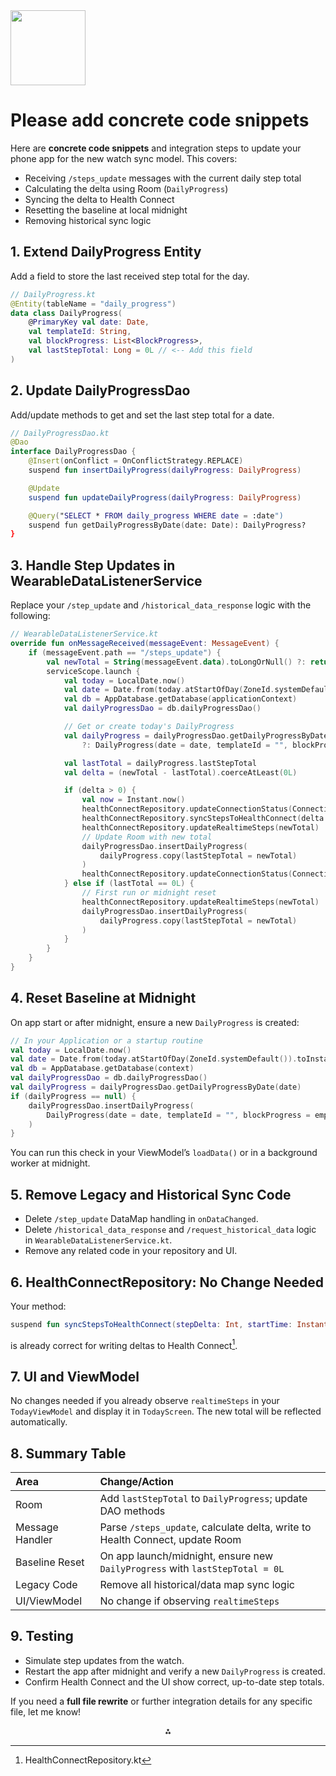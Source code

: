<img src="https://r2cdn.perplexity.ai/pplx-full-logo-primary-dark%402x.png" class="logo" width="120"/>

# Please add concrete code snippets

Here are **concrete code snippets** and integration steps to update your phone app for the new watch sync model. This covers:

- Receiving `/steps_update` messages with the current daily step total
- Calculating the delta using Room (`DailyProgress`)
- Syncing the delta to Health Connect
- Resetting the baseline at local midnight
- Removing historical sync logic


## 1. **Extend DailyProgress Entity**

Add a field to store the last received step total for the day.

```kotlin
// DailyProgress.kt
@Entity(tableName = "daily_progress")
data class DailyProgress(
    @PrimaryKey val date: Date,
    val templateId: String,
    val blockProgress: List<BlockProgress>,
    val lastStepTotal: Long = 0L // <-- Add this field
)
```


## 2. **Update DailyProgressDao**

Add/update methods to get and set the last step total for a date.

```kotlin
// DailyProgressDao.kt
@Dao
interface DailyProgressDao {
    @Insert(onConflict = OnConflictStrategy.REPLACE)
    suspend fun insertDailyProgress(dailyProgress: DailyProgress)

    @Update
    suspend fun updateDailyProgress(dailyProgress: DailyProgress)

    @Query("SELECT * FROM daily_progress WHERE date = :date")
    suspend fun getDailyProgressByDate(date: Date): DailyProgress?
}
```


## 3. **Handle Step Updates in WearableDataListenerService**

Replace your `/step_update` and `/historical_data_response` logic with the following:

```kotlin
// WearableDataListenerService.kt
override fun onMessageReceived(messageEvent: MessageEvent) {
    if (messageEvent.path == "/steps_update") {
        val newTotal = String(messageEvent.data).toLongOrNull() ?: return
        serviceScope.launch {
            val today = LocalDate.now()
            val date = Date.from(today.atStartOfDay(ZoneId.systemDefault()).toInstant())
            val db = AppDatabase.getDatabase(applicationContext)
            val dailyProgressDao = db.dailyProgressDao()

            // Get or create today's DailyProgress
            val dailyProgress = dailyProgressDao.getDailyProgressByDate(date)
                ?: DailyProgress(date = date, templateId = "", blockProgress = emptyList(), lastStepTotal = 0L)

            val lastTotal = dailyProgress.lastStepTotal
            val delta = (newTotal - lastTotal).coerceAtLeast(0L)

            if (delta > 0) {
                val now = Instant.now()
                healthConnectRepository.updateConnectionStatus(ConnectionStatus.Syncing)
                healthConnectRepository.syncStepsToHealthConnect(delta.toInt(), now, now)
                healthConnectRepository.updateRealtimeSteps(newTotal)
                // Update Room with new total
                dailyProgressDao.insertDailyProgress(
                    dailyProgress.copy(lastStepTotal = newTotal)
                )
                healthConnectRepository.updateConnectionStatus(ConnectionStatus.Connected)
            } else if (lastTotal == 0L) {
                // First run or midnight reset
                healthConnectRepository.updateRealtimeSteps(newTotal)
                dailyProgressDao.insertDailyProgress(
                    dailyProgress.copy(lastStepTotal = newTotal)
                )
            }
        }
    }
}
```


## 4. **Reset Baseline at Midnight**

On app start or after midnight, ensure a new `DailyProgress` is created:

```kotlin
// In your Application or a startup routine
val today = LocalDate.now()
val date = Date.from(today.atStartOfDay(ZoneId.systemDefault()).toInstant())
val db = AppDatabase.getDatabase(context)
val dailyProgressDao = db.dailyProgressDao()
val dailyProgress = dailyProgressDao.getDailyProgressByDate(date)
if (dailyProgress == null) {
    dailyProgressDao.insertDailyProgress(
        DailyProgress(date = date, templateId = "", blockProgress = emptyList(), lastStepTotal = 0L)
    )
}
```

You can run this check in your ViewModel’s `loadData()` or in a background worker at midnight.

## 5. **Remove Legacy and Historical Sync Code**

- Delete `/step_update` DataMap handling in `onDataChanged`.
- Delete `/historical_data_response` and `/request_historical_data` logic in `WearableDataListenerService.kt`.
- Remove any related code in your repository and UI.


## 6. **HealthConnectRepository: No Change Needed**

Your method:

```kotlin
suspend fun syncStepsToHealthConnect(stepDelta: Int, startTime: Instant, endTime: Instant)
```

is already correct for writing deltas to Health Connect[^1].

## 7. **UI and ViewModel**

No changes needed if you already observe `realtimeSteps` in your `TodayViewModel` and display it in `TodayScreen`. The new total will be reflected automatically.

## 8. **Summary Table**

| Area | Change/Action |
| :-- | :-- |
| Room | Add `lastStepTotal` to `DailyProgress`; update DAO methods |
| Message Handler | Parse `/steps_update`, calculate delta, write to Health Connect, update Room |
| Baseline Reset | On app launch/midnight, ensure new `DailyProgress` with `lastStepTotal = 0L` |
| Legacy Code | Remove all historical/data map sync logic |
| UI/ViewModel | No change if observing `realtimeSteps` |

## 9. **Testing**

- Simulate step updates from the watch.
- Restart the app after midnight and verify a new `DailyProgress` is created.
- Confirm Health Connect and the UI show correct, up-to-date step totals.

If you need a **full file rewrite** or further integration details for any specific file, let me know!

<div style="text-align: center">⁂</div>

[^1]: HealthConnectRepository.kt

[^2]: MainActivity.kt

[^3]: StepBlocksApplication.kt

[^4]: WearableDataListenerService.kt

[^5]: TodayScreen.kt

[^6]: TodayViewModel.kt

[^7]: AppDatabase.kt

[^8]: BlockProgress.kt

[^9]: BlockProgressDao.kt

[^10]: Converters.kt

[^11]: DailyProgress.kt

[^12]: DailyProgressDao.kt

[^13]: DailyProgressWithBlockProgress.kt

[^14]: DailyProgressWithBlocks.kt

[^15]: HealthConnectManager.kt

[^16]: Converters.kt

[^17]: OfflineTemplateRepository.kt

[^18]: TemplateRepository.kt

